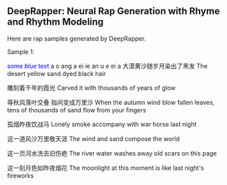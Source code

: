 ## DeepRapper: Neural Rap Generation with Rhyme and Rhythm Modeling

Here are rap samples generated by DeepRapper.

Sample 1:

<span style="color:blue">some *blue* text</span>
a o ang a ei ie an u e ei a
大漠黄沙随岁月染出了黑发              The desert yellow sand dyed black hair

雕刻着千年的霞光  Carved it with thousands of years of glow

等秋风落叶交叠 指间变成万里沙  When the autumn wind blow fallen leaves, tens of thousands of sand flow from your fingers 
 
孤烟昨夜饮战马   Lonely smoke accompany with war horse last night

这一道风沙万里敬天涯   The wind and sand compose the world

这一页河水洗去旧伤疤   The river water washes away old scars on this page

这一刻月色如昨夜烟花   The moonlight at this moment is like last night's fireworks


